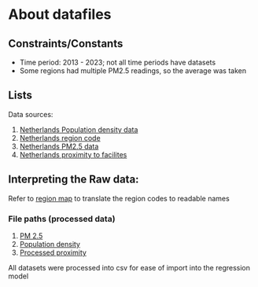 # About datafiles
## Constraints/Constants
- Time period: 2013 - 2023; not all time periods have datasets
- Some regions had multiple PM2.5 readings, so the average was taken

## Lists
Data sources:
1. [Netherlands Population density data](https://opendata.cbs.nl/statline/portal.html?_la=nl&_catalog=CBS&tableId=70072ned&_theme=246)
2. [Netherlands region code](https://opendata.cbs.nl/statline/#/CBS/nl/dataset/84929NED/table?dl=343E)
3. [Netherlands PM2.5 data](https://www.luchtmeetnet.nl/rapportages)
4. [Netherlands proximity to facilites](https://opendata.cbs.nl/statline/#/CBS/en/dataset/85560ENG/table?ts=1754288993424)

## Interpreting the Raw data:
Refer to [region map](/region_map.json) to translate the region codes to readable names

### File paths (processed data)
1. [PM 2.5](\processed_pm2.5.csv)
2. [Population density](\processed_pop_density.csv)
3. [Processed proximity](\processed_proximity.csv)

All datasets were processed into csv for ease of import into the regression model
